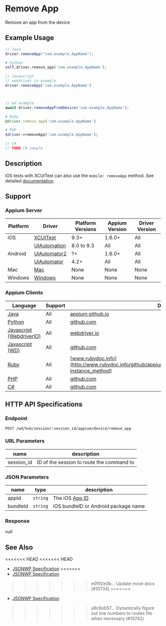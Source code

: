 # Remove App

Remove an app from the device
## Example Usage

```java
// Java
driver.removeApp("com.example.AppName");

```

```python
# Python
self.driver.remove_app('com.example.AppName');

```

```javascript
// Javascript
// webdriver.io example
driver.removeApp('com.example.AppName')



// wd example
await driver.removeAppFromDevice('com.example.AppName');

```

```ruby
# Ruby
@driver.remove_app('com.example.AppName')

```

```php
# PHP
$driver->removeApp('com.example.AppName');

```

```csharp
// C#
// TODO C# sample

```


## Description

iOS tests with XCUITest can also use the `mobile: removeApp` method. See detailed [documentation](/docs/en/writing-running-appium/ios/ios-xctest-mobile-apps-management.md#mobile-removeapp).


## Support

### Appium Server

|Platform|Driver|Platform Versions|Appium Version|Driver Version|
|--------|----------------|------|--------------|--------------|
| iOS | [XCUITest](/docs/en/drivers/ios-xcuitest.md) | 9.3+ | 1.6.0+ | All |
|  | [UIAutomation](/docs/en/drivers/ios-uiautomation.md) | 8.0 to 9.3 | All | All |
| Android | [UiAutomator2](/docs/en/drivers/android-uiautomator2.md) | ?+ | 1.6.0+ | All |
|  | [UiAutomator](/docs/en/drivers/android-uiautomator.md) | 4.2+ | All | All |
| Mac | [Mac](/docs/en/drivers/mac.md) | None | None | None |
| Windows | [Windows](/docs/en/drivers/windows.md) | None | None | None |

### Appium Clients

|Language|Support|Documentation|
|--------|-------|-------------|
|[Java](https://github.com/appium/java-client/releases/latest)| All |  [appium.github.io](http://appium.github.io/java-client/io/appium/java_client/InteractsWithApps.html#removeApp-java.lang.String-)  |
|[Python](https://github.com/appium/python-client/releases/latest)| All |  [github.com](https://github.com/appium/python-client/blob/master/appium/webdriver/webdriver.py#L566)  |
|[Javascript (WebdriverIO)](http://webdriver.io/index.html)| All |  [webdriver.io](http://webdriver.io/api/mobile/removeApp.html)  |
|[Javascript (WD)](https://github.com/admc/wd/releases/latest)| All |  [github.com](https://github.com/admc/wd/blob/master/lib/commands.js#L2563)  |
|[Ruby](https://github.com/appium/ruby_lib/releases/latest)| All |  [www.rubydoc.info](http://www.rubydoc.info/github/appium/ruby_lib_core/Appium/Core/Device#remove_app-instance_method)  |
|[PHP](https://github.com/appium/php-client/releases/latest)| All |  [github.com](https://github.com/appium/php-client/)  |
|[C#](https://github.com/appium/appium-dotnet-driver/releases/latest)| All |  [github.com](https://github.com/appium/appium-dotnet-driver/)  |

## HTTP API Specifications

### Endpoint

`POST /wd/hub/session/:session_id/appium/device/remove_app`

### URL Parameters

|name|description|
|----|-----------|
|session_id|ID of the session to route the command to|

### JSON Parameters

|name|type|description|
|----|----|-----------|
| appId | `string` | The iOS [App ID](https://developer.apple.com/library/content/documentation/General/Conceptual/DevPedia-CocoaCore/AppID.html) |
| bundleId | `string` | iOS bundleID or Android package name |

### Response

null

## See Also

<<<<<<< HEAD
<<<<<<< HEAD
* [JSONWP Specification](https://github.com/appium/appium-base-driver/blob/master/lib/protocol/routes.js#L418)
=======
* [JSONWP Specification](https://github.com/appium/appium-base-driver/blob/master/lib/protocol/routes.js#L375)
>>>>>>> e0f92e0b... Update move docs (#10734)
=======
* [JSONWP Specification](https://github.com/appium/appium-base-driver/blob/master/lib/protocol/routes.js#L418)
>>>>>>> a9c6eb57... Dynamically figure out line numbers to routes file when necessary (#10742)
